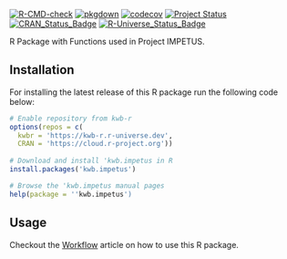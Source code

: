 [![R-CMD-check](https://github.com/KWB-R/kwb.impetus/workflows/R-CMD-check/badge.svg)](https://github.com/KWB-R/kwb.impetus/actions?query=workflow%3AR-CMD-check)
[![pkgdown](https://github.com/KWB-R/kwb.impetus/workflows/pkgdown/badge.svg)](https://github.com/KWB-R/kwb.impetus/actions?query=workflow%3Apkgdown)
[![codecov](https://codecov.io/github/KWB-R/kwb.impetus/branch/main/graphs/badge.svg)](https://codecov.io/github/KWB-R/kwb.impetus)
[![Project Status](https://img.shields.io/badge/lifecycle-experimental-orange.svg)](https://www.tidyverse.org/lifecycle/#experimental)
[![CRAN_Status_Badge](https://www.r-pkg.org/badges/version/kwb.impetus)]()
[![R-Universe_Status_Badge](https://kwb-r.r-universe.dev/badges/kwb.impetus)](https://kwb-r.r-universe.dev/)

R Package with Functions used in Project IMPETUS.

## Installation

For installing the latest release of this R package run the following code below:

```r
# Enable repository from kwb-r
options(repos = c(
  kwbr = 'https://kwb-r.r-universe.dev',
  CRAN = 'https://cloud.r-project.org'))
  
# Download and install 'kwb.impetus in R
install.packages('kwb.impetus')

# Browse the 'kwb.impetus manual pages
help(package = ''kwb.impetus')
```
## Usage 

Checkout the [Workflow](articles/workflow.html) article on how to use this R package.
